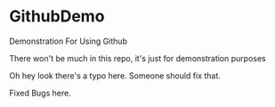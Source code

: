 # GithubDemo
Demonstration For Using Github

There won't be much in this repo, it's just for demonstration purposes

Oh hey look there's a typo here. Someone should fix that.

Fixed Bugs here.

